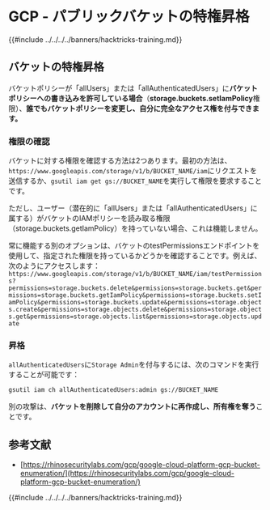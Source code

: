 # GCP - パブリックバケットの特権昇格

{{#include ../../../../banners/hacktricks-training.md}}

## バケットの特権昇格

バケットポリシーが「allUsers」または「allAuthenticatedUsers」に**バケットポリシーへの書き込みを許可している場合**（**storage.buckets.setIamPolicy**権限）、**誰でもバケットポリシーを変更し、自分に完全なアクセス権を付与できます。**

### 権限の確認

バケットに対する権限を確認する方法は2つあります。最初の方法は、`https://www.googleapis.com/storage/v1/b/BUCKET_NAME/iam`にリクエストを送信するか、`gsutil iam get gs://BUCKET_NAME`を実行して権限を要求することです。

ただし、ユーザー（潜在的に「allUsers」または「allAuthenticatedUsers」に属する）がバケットのIAMポリシーを読み取る権限（storage.buckets.getIamPolicy）を持っていない場合、これは機能しません。

常に機能する別のオプションは、バケットのtestPermissionsエンドポイントを使用して、指定された権限を持っているかどうかを確認することです。例えば、次のようにアクセスします：`https://www.googleapis.com/storage/v1/b/BUCKET_NAME/iam/testPermissions?permissions=storage.buckets.delete&permissions=storage.buckets.get&permissions=storage.buckets.getIamPolicy&permissions=storage.buckets.setIamPolicy&permissions=storage.buckets.update&permissions=storage.objects.create&permissions=storage.objects.delete&permissions=storage.objects.get&permissions=storage.objects.list&permissions=storage.objects.update`

### 昇格

`allAuthenticatedUsers`に`Storage Admin`を付与するには、次のコマンドを実行することが可能です：
```bash
gsutil iam ch allAuthenticatedUsers:admin gs://BUCKET_NAME
```
別の攻撃は、**バケットを削除して自分のアカウントに再作成し、所有権を奪う**ことです。

## 参考文献

- [https://rhinosecuritylabs.com/gcp/google-cloud-platform-gcp-bucket-enumeration/](https://rhinosecuritylabs.com/gcp/google-cloud-platform-gcp-bucket-enumeration/)

{{#include ../../../../banners/hacktricks-training.md}}
